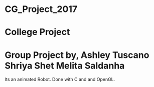 # CG_Project_2017
College Project
==========================================
Group Project by,
Ashley Tuscano
Shriya Shet
Melita Saldanha
==========================================
Its an animated Robot.
Done with C and and OpenGL.
